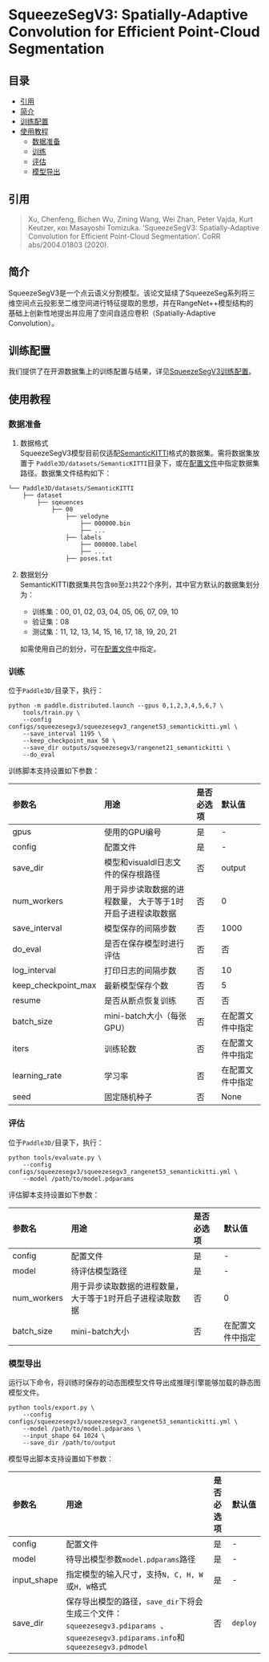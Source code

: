 # SqueezeSegV3: Spatially-Adaptive Convolution for Efficient Point-Cloud Segmentation

## 目录
* [引用](#h2-id1h2)
* [简介](#h2-id2h2)
* [训练配置](#h2-id3h2)
* [使用教程](#h2-id4h2)
  * [数据准备](#h3-id41h3)
  * [训练](#h3-id42h3)
  * [评估](#h3-id43h3)
  * [模型导出](#h3-id44h3)

## <h2 id="1">引用</h2>

> Xu, Chenfeng, Bichen Wu, Zining Wang, Wei Zhan, Peter Vajda, Kurt Keutzer, και Masayoshi Tomizuka. ‘SqueezeSegV3: Spatially-Adaptive Convolution for Efficient Point-Cloud Segmentation’. CoRR abs/2004.01803 (2020).

## <h2 id="2">简介</h2>
SqueezeSegV3是一个点云语义分割模型。该论文延续了SqueezeSeg系列将三维空间点云投影至二维空间进行特征提取的思想，并在RangeNet++模型结构的
基础上创新性地提出并应用了空间自适应卷积（Spatially-Adaptive Convolution）。

## <h2 id="3">训练配置</h2>
我们提供了在开源数据集上的训练配置与结果，详见[SqueezeSegV3训练配置](../../configs/squeezesegv3)。

## <h2 id="4">使用教程</h2>

### <h3 id="41">数据准备</h3>
1. 数据格式  
SqueezeSegV3模型目前仅适配[SemanticKITTI](http://semantic-kitti.org/dataset.html)格式的数据集。需将数据集放置于
`Paddle3D/datasets/SemanticKITTI`目录下，或在[配置文件](../../configs/_base_/semantickitti.yml)中指定数据集路径。数据集文件结构如下：  
```
└── Paddle3D/datasets/SemanticKITTI
    ├── dataset
        ├── sqeuences
            ├── 00
                ├── velodyne
                    ├── 000000.bin
                    ├── ...
                ├── labels
                    ├── 000000.label
                    ├── ...
                ├── poses.txt
```

2. 数据划分  
SemanticKITTI数据集共包含`00`至`21`共22个序列，其中官方默认的数据集划分为：
   - 训练集：00, 01, 02, 03, 04, 05, 06, 07, 09, 10
   - 验证集：08
   - 测试集：11, 12, 13, 14, 15, 16, 17, 18, 19, 20, 21  

    如需使用自己的划分，可在[配置文件](../../configs/_base_/semantickitti.yml)中指定。

### <h3 id="42">训练</h3>
位于`Paddle3D/`目录下，执行：
```shell
python -m paddle.distributed.launch --gpus 0,1,2,3,4,5,6,7 \
    tools/train.py \
    --config configs/squeezesegv3/squeezesegv3_rangenet53_semantickitti.yml \
    --save_interval 1195 \
    --keep_checkpoint_max 50 \
    --save_dir outputs/squeezesegv3/rangenet21_semantickitti \
    --do_eval
```

训练脚本支持设置如下参数：

| 参数名                 | 用途                             | 是否必选项 | 默认值      |
|:--------------------|:-------------------------------|:------|:---------|
| gpus                | 使用的GPU编号                       | 是     | -        |
| config              | 配置文件                           | 是     | -        |
| save_dir            | 模型和visualdl日志文件的保存根路径          | 否     | output   |
| num_workers         | 用于异步读取数据的进程数量， 大于等于1时开启子进程读取数据 | 否     | 0        |
| save_interval       | 模型保存的间隔步数                      | 否     | 1000     |
| do_eval             | 是否在保存模型时进行评估                   | 否     | 否        |
| log_interval        | 打印日志的间隔步数                      | 否     | 10       |
| keep_checkpoint_max | 最新模型保存个数                       | 否     | 5        |
| resume              | 是否从断点恢复训练                      | 否     | 否        |
| batch_size          | mini-batch大小（每张GPU）            | 否     | 在配置文件中指定 |
| iters               | 训练轮数                           | 否     | 在配置文件中指定 |
| learning_rate       | 学习率                            | 否     | 在配置文件中指定 |
| seed                | 固定随机种子                         | 否     | None     |

### <h3 id="43">评估</h3>
位于`Paddle3D/`目录下，执行：
```shell
python tools/evaluate.py \
    --config configs/squeezesegv3/squeezesegv3_rangenet53_semantickitti.yml \
    --model /path/to/model.pdparams
```

评估脚本支持设置如下参数：

| 参数名                 | 用途                             | 是否必选项 | 默认值      |
|:--------------------|:-------------------------------|:------|:---------|
| config              | 配置文件                           | 是     | -        |
| model               | 待评估模型路径                        | 是     | -        |
| num_workers         | 用于异步读取数据的进程数量， 大于等于1时开启子进程读取数据 | 否     | 0        |
| batch_size          | mini-batch大小                   | 否     | 在配置文件中指定 |


### <h3 id="44">模型导出</h3>

运行以下命令，将训练时保存的动态图模型文件导出成推理引擎能够加载的静态图模型文件。

```shell
python tools/export.py \
    --config configs/squeezesegv3/squeezesegv3_rangenet53_semantickitti.yml \
    --model /path/to/model.pdparams \
    --input_shape 64 1024 \
    --save_dir /path/to/output
```

模型导出脚本支持设置如下参数：

| 参数名         | 用途                                                                                                           | 是否必选项 | 默认值      |
|:------------|:-------------------------------------------------------------------------------------------------------------|:------|:---------|
| config      | 配置文件                                                                                                         | 是     | -        |
| model       | 待导出模型参数`model.pdparams`路径                                                                                    | 是     | -        |
| input_shape | 指定模型的输入尺寸，支持`N, C, H, W`或`H, W`格式                                                                            | 是     | -        |
| save_dir    | 保存导出模型的路径，`save_dir`下将会生成三个文件：`squeezesegv3.pdiparams `、`squeezesegv3.pdiparams.info`和`squeezesegv3.pdmodel` | 否     | `deploy` |
